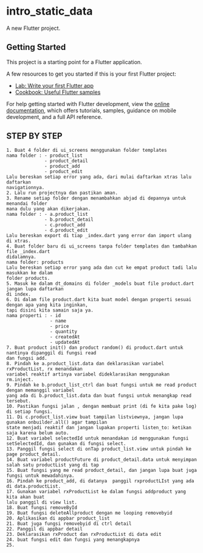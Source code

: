 # intro_static_data

A new Flutter project.

## Getting Started

This project is a starting point for a Flutter application.

A few resources to get you started if this is your first Flutter project:

- [Lab: Write your first Flutter app](https://docs.flutter.dev/get-started/codelab)
- [Cookbook: Useful Flutter samples](https://docs.flutter.dev/cookbook)

For help getting started with Flutter development, view the
[online documentation](https://docs.flutter.dev/), which offers tutorials,
samples, guidance on mobile development, and a full API reference.

## STEP BY STEP

```
1. Buat 4 folder di ui_screens menggunakan folder templates
nama folder : - product_list
              - product_detail
              - product_add
              - product_edit
Lalu bereskan setiap error yang ada, dari mulai daftarkan xtras lalu daftarkan
navigationnya.
2. Lalu run projectnya dan pastikan aman.
3. Rename setiap folder dengan menambahkan abjad di depannya untuk menandai folder
mana dulu yang akan dikerjakan.
nama folder : - a.product_list
              - b.product_detail
              - c.product_add
              - d.product_edit
Lalu bereskan export di tiap _index.dart yang error dan import ulang di xtras.
4. Buat folder baru di ui_screens tanpa folder templates dan tambahkan file _index.dart
didalamnya.
nama folder: products
Lalu bereskan setiap error yang ada dan cut ke empat product tadi lalu masukkan ke dalam
folder products.
5. Masuk ke dalam dt_domains di folder _models buat file product.dart jangan lupa daftarkan
di index.
6. Di dalam file product.dart kita buat model dengan properti sesuai  dengan apa yang kita inginkan,
tapi disini kita samain saja ya.
nama properti : - id
                - name
                - price
                - quantity
                - createdAt
                - updatedAt
7. Buat product init() dan product random() di product.dart untuk nantinya dipanggil di fungsi read
dan fungsi add.
8. Pindah ke a.product_list.data dan deklarasikan variabel rxProductList, rx menandakan
variabel reaktif artinya variabel dideklarasikan menggunakan rm.inject.
9. Pindah ke b.product_list_ctrl dan buat fungsi untuk me read product dengan memanggil variabel
yang ada di b.product_list.data dan buat fungsi untuk menangkap read tersebut.
10. Pastikan fungsi jalan , dengan membuat print (di fe kita pake log) di setiap fungsi.
11. Di c.product_list.view buat tampilan listviewnya, jangan lupa gunakan onbuilder.all() agar tampilan
state menjadi reaktif dan jangan lupakan properti listen_to: ketikan saja karena belum auto.
12. Buat variabel selectedId untuk menandakan id menggunakan fungsi setSelectedId, dan gunakan di fungsi select.
13. Panggil fungsi select di onTap product_list.view untuk pindah ke page product_detail.
14. Buat variabel productFuture di product_detail.data untuk menyimpan salah satu productList yang di tap
15. Buat fungsi yang me read product_detail, dan jangan lupa buat juga fungsi untuk mewadahinya.
16. Pindah ke product_add, di datanya  panggil rxproductLIst yang ada di data.productList.
17. Gunakan variabel rxProductList ke dalam fungsi addproduct yang kita akan buat
lalu panggil di view list.
18. Buat fungsi removeById
19. Buat fungsi deleteAllproduct dengan me looping removebyid
20. Aplikasikan di appbar product_list
21. Buat juga fungsi removebyid di ctrl detail
22. Panggil di appbar detail
23. Deklarasikan rxProduct dan rxProductList di data edit
24. buat fungsi edit dan fungsi yang menangkapnya
25.
```
